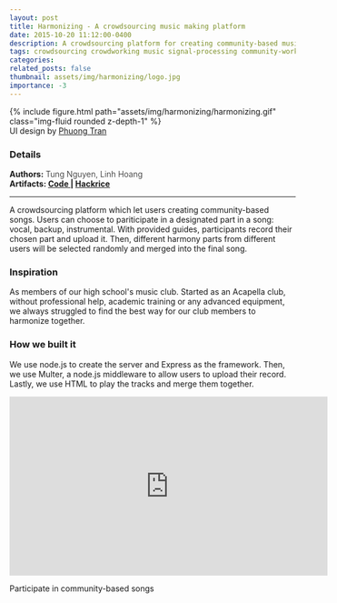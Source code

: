 ```yaml
---
layout: post
title: Harmonizing - A crowdsourcing music making platform
date: 2015-10-20 11:12:00-0400
description: A crowdsourcing platform for creating community-based music (HackRice 2016’s winner)
tags: crowdsourcing crowdworking music signal-processing community-work social-computing
categories: 
related_posts: false
thumbnail: assets/img/harmonizing/logo.jpg
importance: -3
---
```

<div class="row mt-3">
        {% include figure.html path="assets/img/harmonizing/harmonizing.gif" class="img-fluid rounded z-depth-1" %}
</div>
<div class="caption">
    UI design by <a href="https://www.behance.net/phtran">Phuong Tran</a>
</div>

<h3> Details </h3>
<div class="row" >
    <div class="col-sm-3" style="font-weight:300;"> 
    <strong> Authors:</strong> Tung Nguyen, Linh Hoang
    </div> 
</div>
<div class="row" >
    <div class="col-sm-3" style="font-weight:300;"> 
    <strong> Artifacts: <a href="https://github.com/tungdnguyen/harmonizing"> Code </a> | 
    <a href="https://devpost.com/software/harmonizing"> Hackrice </a> </strong>
    </div>
</div>
<hr>

A crowdsourcing platform which let users creating community-based songs. Users can choose to pariticipate in a designated part in a song: vocal, backup, instrumental. With provided guides, participants record their chosen part and upload it. Then, different harmony parts from different users will be selected randomly and merged into the final song.

<h3> Inspiration </h3>
As members of our high school's music club. Started as an Acapella club, without professional help, academic training or any advanced equipment, we always struggled to find the best way for our club members to harmonize together.

<h3> How we built it </h3>
We use node.js to create the server and Express as the framework. Then, we use Multer, a node.js middleware to allow users to upload their record. Lastly, we use HTML to play the tracks and merge them together.

<br>
<p align="center"><iframe width="560" height="315" src="https://www.youtube.com/embed/D-2Fi_42aQo" title="YouTube video player" frameborder="0" allow="accelerometer; autoplay; clipboard-write; encrypted-media; gyroscope; picture-in-picture; web-share" allowfullscreen></iframe></p>
<div class="caption">
    Participate in community-based songs
</div>